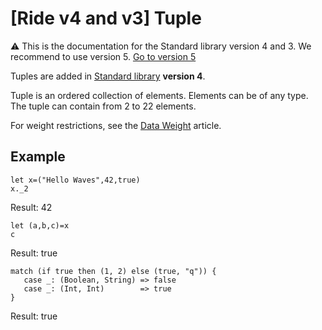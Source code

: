 # [Ride v4 and v3] Tuple

:warning: This is the documentation for the Standard library version 4 and 3. We recommend to use version 5. [Go to version 5](/en/ride/data-types/tuple)

Tuples are added in [Standard library](/en/ride/script/standard-library) **version 4**.

Tuple is an ordered collection of elements. Elements can be of any type. The tuple can contain from 2 to 22 elements.

For weight restrictions, see the [Data Weight](/en/ride/limits/weight) article.

## Example

```ride
let x=("Hello Waves",42,true)
x._2
```

Result: 42

```ride
let (a,b,c)=x
c
```

Result: true

```
match (if true then (1, 2) else (true, "q")) {
   case _: (Boolean, String) => false
   case _: (Int, Int)        => true
}
```

Result: true
